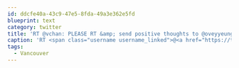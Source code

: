 ```yaml
---
id: ddcfe40a-43c9-47e5-8fda-49a3e362e5fd
blueprint: text
category: twitter
title: 'RT @vchan: PLEASE RT &amp; send positive thoughts to @oveyyeung! #Vancouver | Young woman badly injured in hit &amp; run ow.ly/3nUPGi @CT…'
caption: 'RT <span class="username username_linked">@<a href="https://twitter.com/vchan" title="Vivian Chan 🦄">vchan</a></span>: PLEASE RT &amp; send positive thoughts to <span class="username username_linked">@<a href="https://twitter.com/oveyyeung" title="ovey yeung">oveyyeung</a></span>! <span class="hashtag hashtag_local">#<a href="http://tweettemp.darylchymko.ca/?tag=vancouver">Vancouver</a> | Young woman badly injured in hit &amp; run <a href="http://ow.ly/3nUPGi" title="http://ow.ly/3nUPGi" class="link link_untco">ow.ly/3nUPGi</a> @CT…'
tags:
  - Vancouver
---
```

